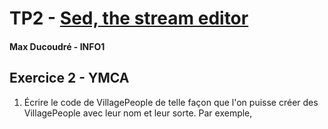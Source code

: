 # TP2 - [ Sed, the stream editor ](https://monge.univ-mlv.fr/ens/IR/IR2/2023-2024/JavaAvance/td02.php)
#### Max Ducoudré - INFO1


## Exercice 2 - YMCA
1. Écrire le code de VillagePeople de telle façon que l'on puisse créer des VillagePeople avec leur nom et leur sorte. Par exemple,
